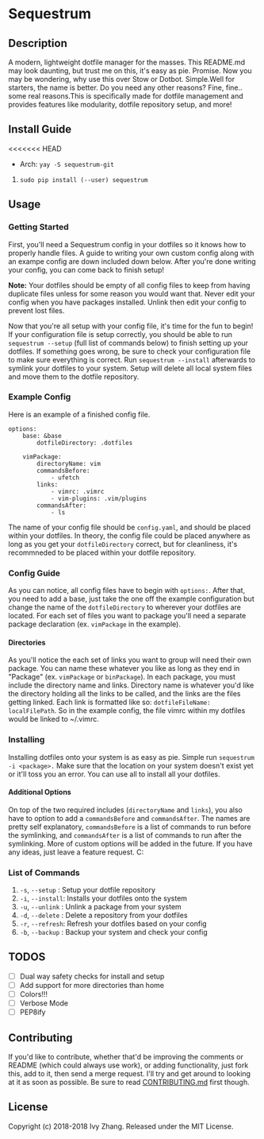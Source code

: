 # Sequestrum
## Description
A modern, lightweight dotfile manager for the masses. This README.md may look daunting, but trust me on this, it's easy as pie.
Promise. Now you may be wondering, why use this over Stow or Dotbot. Simple.Well for starters, the name is better. Do you need any
other reasons? Fine, fine.. some real reasons.This is specifically made for dotfile management and provides features like modularity, 
dotfile repository setup, and more!

## Install Guide
<<<<<<< HEAD
- Arch: `yay -S sequestrum-git`
1. `sudo pip install (--user) sequestrum`

## Usage
### Getting Started
First, you'll need a Sequestrum config in your dotfiles so it knows how to properly handle files. A guide to writing 
your own custom config along with an exampe config are down included down below. After you're done writing your config,
you can come back to finish setup! 

**Note:** Your dotfiles should be empty of all config files to keep from having duplicate files unless for some reason you
would want that. Never edit your config when you have packages installed. Unlink then edit your config to prevent lost files.

Now that you're all setup with your config file, it's time for the fun to begin! If your configuration file is setup correctly, you
should be able to run `sequestrum --setup` (full list of commands below) to finish setting up your dotfiles. If something goes 
wrong, be sure to check your configuration file to make sure everything is correct. Run `sequestrum --install` afterwards to symlink 
your dotfiles to your system. Setup will delete all local system files and move them to the dotfile repository.

### Example Config
Here is an example of a finished config file.

```
options:
    base: &base
        dotfileDirectory: .dotfiles
    
    vimPackage:
        directoryName: vim
        commandsBefore:
            - ufetch
        links:
            - vimrc: .vimrc
            - vim-plugins: .vim/plugins
        commandsAfter:
            - ls

```

The name of your config file should be `config.yaml`, and should be placed within your dotfiles. In theory, the config file
could be placed anywhere as long as you get your `dotfileDirectory` correct, but for cleanliness, it's recommneded to be placed
within your dotfile repository.

### Config Guide
As you can notice, all config files have to begin with `options:`. After that, you need to add a base, just take the one off the
example configuration but change the name of the `dotfileDirectory` to wherever your dotfiles are located. For each set of files you
want to package you'll need a separate package declaration (ex. `vimPackage` in the example).

#### Directories
As you'll notice the each set of links you want to group will need their own package. You can name these whatever you like as long 
as they end in "Package" (ex. `vimPackage` or `binPackage`). In each package, you must include the directory name and 
links. Directory name is whatever you'd like the directory holding all the links to be called, and the links are the files getting linked.
Each link is formatted like so: `dotfileFileName: localFilePath`. So in the example config, the file vimrc within my dotfiles would be 
linked to ~/.vimrc.

### Installing
Installing dotfiles onto your system is as easy as pie. Simple run `sequestrum -i <package>.` Make sure that the location on your system doesn't
exist yet or it'll toss you an error. You can use all to install all your dotfiles.

#### Additional Options
On top of the two required includes (`directoryName` and `links`), you also have to option to add a `commandsBefore` and `commandsAfter`.
The names are pretty self explanatory, `commandsBefore` is a list of commands to run before the symlinking, and `commandsAfter` is a list 
of commands to run after the symlinking. More of custom options will be added in the future. If you have any ideas, just leave a feature
request. C:

### List of Commands
1. `-s`, `--setup`  : Setup your dotfile repository
2. `-i`, `--install`: Installs your dotfiles onto the system
3. `-u`, `--unlink` : Unlink a package from your system
4. `-d`, `--delete` : Delete a repository from your dotfiles
5. `-r`, `--refresh`: Refresh your dotfiles based on your config
6. `-b`, `--backup` : Backup your system and check your config

## TODOS
- [ ] Dual way safety checks for install and setup
- [ ] Add support for more directories than home
- [ ] Colors!!!
- [ ] Verbose Mode
- [ ] PEP8ify

## Contributing
If you'd like to contribute, whether that'd be improving the comments or README (which could always use work), or adding functionality,
just fork this, add to it, then send a merge request. I'll try and get around to looking at it as soon as possible.
Be sure to read [CONTRIBUTING.md](CONTRIBUTING.md) first though.

## License
Copyright (c) 2018-2018 Ivy Zhang. Released under the MIT License.
